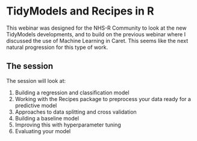# TidyModels and Recipes in R

This webinar was designed for the NHS-R Community to look at the new TidyModels developments, and to build on the previous webinar where I discussed the use of Machine Learning in Caret. This seems like the next natural progression for this type of work. 

## The session 

The session will look at:
<ol>
  <li>Building a regression and classification model</li>
  <li>Working with the Recipes package to preprocess your data ready for a predictive model</li>
  <li>Approaches to data splitting and cross validation</li>
  <li>Building a baseline model</li>
  <li>Improving this with hyperparameter tuning</li>
  <li>Evaluating your model</li>
</ol>

